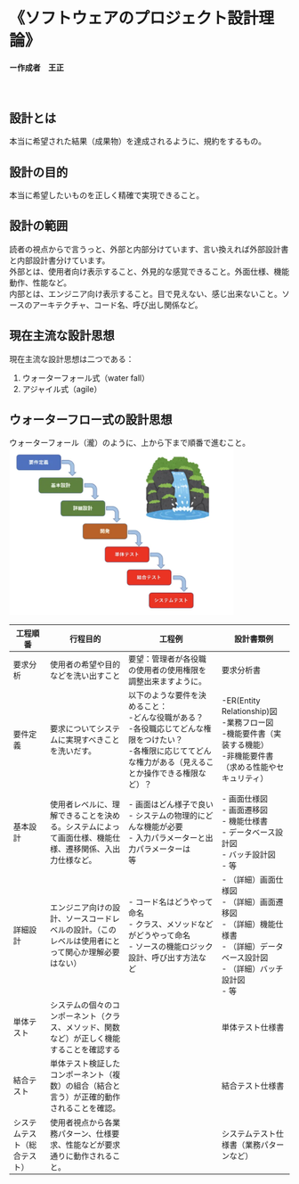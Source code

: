 # 《ソフトウェアのプロジェクト設計理論》
#### ー作成者　王正
<br/>

## 設計とは
本当に希望された結果（成果物）を達成されるように、規約をするもの。
## 設計の目的
本当に希望したいものを正しく精確で実現できること。

## 設計の範囲
読者の視点からで言うっと、外部と内部分けています、言い換えれば外部設計書と内部設計書分けています。
<br>外部とは、使用者向け表示すること、外見的な感覚できること。外面仕様、機能動作、性能など。
<br>内部とは、エンジニア向け表示すること。目で見えない、感じ出来ないこと。ソースのアーキテクチャ、コード名、呼び出し関係など。


## 現在主流な設計思想
現在主流な設計思想は二つである：
1. ウォーターフォール式（water fall）
2. アジャイル式（agile）

## ウォーターフロー式の設計思想
ウォーターフォール（瀧）のように、上から下まで順番で進むこと。
<br/>
<img src="pictures/ウォータフロー_1.png" alt="ウォータフロー_1" style="height:300px"/>

|工程順番|行程目的|工程例|設計書類例|
|-------|-------|------|---------|
|要求分析|使用者の希望や目的などを洗い出すこと|要望：管理者が各役職の使用者の使用権限を調整出来ますように。| 要求分析書 |
|要件定義|要求についてシステムに実現すべきことを洗いだす。|以下のような要件を決めること：<br/>-どんな役職がある？<br/>-各役職応じてどんな権限をつけたい？<br/>-各権限に応じててどんな権力がある（見えることか操作できる権限など）？|-ER(Entity Relationship)図<br/>-業務フロー図<br/>-機能要件書（実装する機能）<br/>-非機能要件書（求める性能やセキュリティ）
| 基本設計    | 使用者レベルに、理解できることを決める。システムによって画面仕様、機能仕様、遷移関係、入出力仕様など。| - 画面はどん様子で良い<br/>- システムの物理的にどんな機能が必要<br/>- 入力パラメーターと出力パラメーターは<br/>等　　　　　　 |- 画面仕様図<br/>- 画面遷移図<br/>- 機能仕様書<br/>- データベース設計図<br/>- バッチ設計図<br/>- 等 |
| 詳細設計    |エンジニア向けの設計、ソースコードレベルの設計。（このレベルは使用者にとって関心か理解必要はない） |- コード名はどうやって命名<br/>- クラス、メソッドなどがどうやって命名<br/>- ソースの機能ロジック設計、呼び出す方法など|- （詳細）画面仕様図<br/>- （詳細）画面遷移図<br/>- （詳細）機能仕様書<br/>- （詳細）データベース設計図<br/>- （詳細）バッチ設計図<br/>- 等 |
| 単体テスト   |システムの個々のコンポーネント（クラス、メソッド、関数など）が正しく機能することを確認する|  |単体テスト仕様書|
| 結合テスト   |単体テスト検証したコンポーネント（複数）の組合（結合と言う）が正確的動作されることを確認。|  |結合テスト仕様書|
| システムテスト（総合テスト）|使用者視点から各業務パターン、仕様要求、性能などが要求通りに動作されること。|  |システムテスト仕様書（業務パターンなど）|
